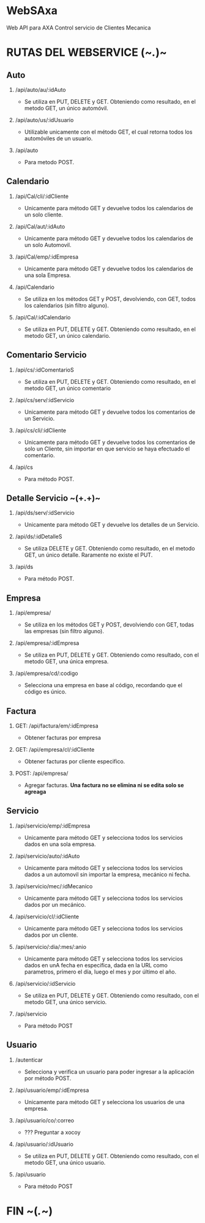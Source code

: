 # WebSAxa
Web API para AXA Control servicio de Clientes Mecanica

# RUTAS DEL WEBSERVICE (~*.*)~  #

## Auto ##
1. /api/auto/au/:idAuto
    - Se utiliza en PUT, DELETE y GET. Obteniendo como resultado, en el metodo GET, un único automóvil.

2. /api/auto/us/:idUsuario
    - Utilizable unicamente con el método GET, el cual retorna todos los automóviles de un usuario.

3. /api/auto
    - Para metodo POST.

## Calendario ##
1. /api/Cal/cli/:idCliente
    - Unicamente para método GET y devuelve todos los calendarios de un solo cliente.

2. /api/Cal/aut/:idAuto
    - Unicamente para método GET y devuelve todos los calendarios de un solo Automovil.

3. /api/Cal/emp/:idEmpresa
    - Unicamente para método GET y devuelve todos los calendarios de una sola Empresa.

4. /api/Calendario
    - Se utiliza en los métodos GET y POST, devolviendo, con GET, todos los calendarios (sin filtro alguno).

5. /api/Cal/:idCalendario
    - Se utiliza en PUT, DELETE y GET. Obteniendo como resultado, en el metodo GET, un único calendario.

## Comentario Servicio ##
1. /api/cs/:idComentarioS
    - Se utiliza en PUT, DELETE y GET. Obteniendo como resultado, en el metodo GET, un único comentario

2. /api/cs/serv/:idServicio
    - Unicamente para método GET y devuelve todos los comentarios de un Servicio.

3. /api/cs/cli/:idCliente
    - Unicamente para método GET y devuelve todos los comentarios de solo un Cliente, sin importar en que servicio se haya efectuado el comentario.

4. /api/cs
    - Para método POST.

## Detalle Servicio ~(+.+)~ ##
1. /api/ds/serv/:idServicio
    - Unicamente para método GET y devuelve los detalles de un Servicio.

2. /api/ds/:idDetalleS
    - Se utiliza DELETE y GET. Obteniendo como resultado, en el metodo GET, un único detalle. Raramente no existe el PUT.

3. /api/ds
    - Para método POST.

## Empresa ##
1. /api/empresa/
    - Se utiliza en los métodos GET y POST, devolviendo con GET, todas las empresas (sin filtro alguno).

2. /api/empresa/:idEmpresa
    - Se utiliza en PUT, DELETE y GET. Obteniendo como resultado, con el metodo GET, una única empresa.

3. /api/empresa/cd/:codigo
    - Selecciona una empresa en base al código, recordando que el código es único.

## Factura
1. GET: /api/factura/em/:idEmpresa
    - Obtener facturas por empresa

2. GET: /api/empresa/cl/:idCliente
    - Obtener facturas por cliente especifico.

3. POST: /api/empresa/
    - Agregar facturas.
__Una factura no se elimina ni se edita solo se agreaga__

## Servicio ##
1. /api/servicio/emp/:idEmpresa
    - Unicamente para método GET y selecciona todos los servicios dados en una sola empresa.

2. /api/servicio/auto/:idAuto
    - Unicamente para método GET y selecciona todos los servicios dados a un automovil sin importar la empresa, mecánico ni fecha.

3. /api/servicio/mec/:idMecanico
    - Unicamente para método GET y selecciona todos los servicios dados por un mecánico.

4. /api/servicio/cl/:idCliente
    - Unicamente para método GET y selecciona todos los servicios dados por un cliente.

5. /api/servicio/:dia/:mes/:anio
    - Unicamente para método GET y selecciona todos los servicios dados en unA fecha en específica, dada en la URL como parametros, primero el día, luego el mes y por último el año.

6. /api/servicio/:idServicio
    - Se utiliza en PUT, DELETE y GET. Obteniendo como resultado, con el metodo GET, una único servicio.

7. /api/servicio
    - Para método POST

## Usuario ##
1. /autenticar
    - Selecciona y verifica un usuario para poder ingresar a la aplicación por método POST.

2. /api/usuario/emp/:idEmpresa
    - Unicamente para método GET y selecciona los usuarios de una empresa.

3. /api/usuario/co/:correo
    - ??? Preguntar a xocoy

4. /api/usuario/:idUsuario
    - Se utiliza en PUT, DELETE y GET. Obteniendo como resultado, con el metodo GET, una único usuario.

5. /api/usuario
    - Para método POST

# FIN ~(*.*~) #